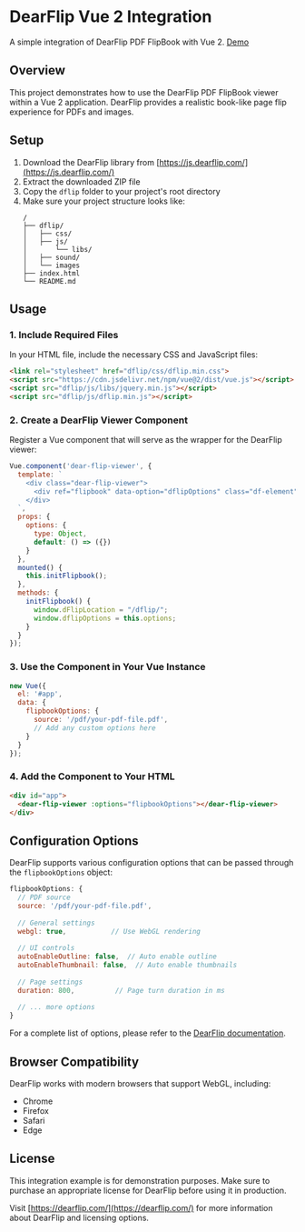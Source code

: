 # DearFlip Vue 2 Integration

A simple integration of DearFlip PDF FlipBook with Vue 2. [Demo](https://dearhive.github.io/dearflip-vue2/)

## Overview

This project demonstrates how to use the DearFlip PDF FlipBook viewer within a Vue 2 application. DearFlip provides a realistic book-like page flip experience for PDFs and images.

## Setup

1. Download the DearFlip library from [https://js.dearflip.com/](https://js.dearflip.com/)
2. Extract the downloaded ZIP file
3. Copy the `dflip` folder to your project's root directory
4. Make sure your project structure looks like:
   ```
   /
   ├── dflip/
   │   ├── css/
   │   ├── js/
   │       └── libs/
   │   ├── sound/
   │   └── images
   ├── index.html
   └── README.md
   ```

## Usage

### 1. Include Required Files

In your HTML file, include the necessary CSS and JavaScript files:

```html
<link rel="stylesheet" href="dflip/css/dflip.min.css">
<script src="https://cdn.jsdelivr.net/npm/vue@2/dist/vue.js"></script>
<script src="dflip/js/libs/jquery.min.js"></script>
<script src="dflip/js/dflip.min.js"></script>
```

### 2. Create a DearFlip Viewer Component

Register a Vue component that will serve as the wrapper for the DearFlip viewer:

```javascript
Vue.component('dear-flip-viewer', {
  template: `
    <div class="dear-flip-viewer">
      <div ref="flipbook" data-option="dflipOptions" class="df-element"></div>
    </div>
  `,
  props: {
    options: {
      type: Object,
      default: () => ({})
    }
  },
  mounted() {
    this.initFlipbook();
  },
  methods: {
    initFlipbook() {
      window.dFlipLocation = "/dflip/";
      window.dflipOptions = this.options;
    }
  }
});
```

### 3. Use the Component in Your Vue Instance

```javascript
new Vue({
  el: '#app',
  data: {
    flipbookOptions: {
      source: '/pdf/your-pdf-file.pdf',
      // Add any custom options here
    }
  }
});
```

### 4. Add the Component to Your HTML

```html
<div id="app">
  <dear-flip-viewer :options="flipbookOptions"></dear-flip-viewer>
</div>
```

## Configuration Options

DearFlip supports various configuration options that can be passed through the `flipbookOptions` object:

```javascript
flipbookOptions: {
  // PDF source
  source: '/pdf/your-pdf-file.pdf',
  
  // General settings
  webgl: true,           // Use WebGL rendering
  
  // UI controls
  autoEnableOutline: false,  // Auto enable outline
  autoEnableThumbnail: false,  // Auto enable thumbnails
  
  // Page settings
  duration: 800,          // Page turn duration in ms
  
  // ... more options
}
```

For a complete list of options, please refer to the [DearFlip documentation](https://dearflip.com/documentation/).

## Browser Compatibility

DearFlip works with modern browsers that support WebGL, including:
- Chrome
- Firefox
- Safari
- Edge

## License

This integration example is for demonstration purposes. Make sure to purchase an appropriate license for DearFlip before using it in production.

Visit [https://dearflip.com/](https://dearflip.com/) for more information about DearFlip and licensing options. 
